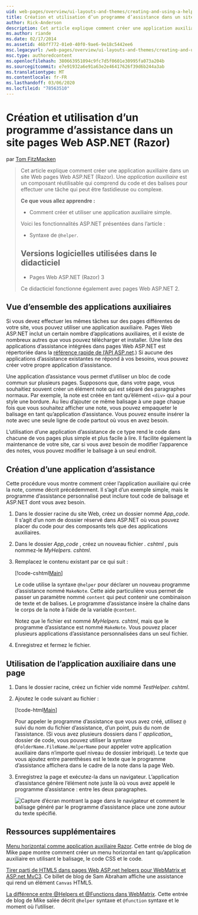```yaml
---
uid: web-pages/overview/ui-layouts-and-themes/creating-and-using-a-helper-in-an-aspnet-web-pages-site
title: Création et utilisation d’un programme d’assistance dans un site pages Web ASP.NET (Razor) | Microsoft Docs
author: Rick-Anderson
description: Cet article explique comment créer une application auxiliaire dans un site Web pages Web ASP.NET (Razor). Une application d’assistance est un composant réutilisable qui comprend le code et le balisage des performances...
ms.author: riande
ms.date: 02/17/2014
ms.assetid: 46bff772-01e0-40f0-9ae6-9e18c5442ee6
msc.legacyurl: /web-pages/overview/ui-layouts-and-themes/creating-and-using-a-helper-in-an-aspnet-web-pages-site
msc.type: authoredcontent
ms.openlocfilehash: 380663951094c9fc7d5f0601e30995fa073a204b
ms.sourcegitcommit: e7e91932a6e91a63e2e46417626f39d6b244a3ab
ms.translationtype: MT
ms.contentlocale: fr-FR
ms.lasthandoff: 03/06/2020
ms.locfileid: "78563510"
---
```

# <a name="creating-and-using-a-helper-in-an-aspnet-web-pages-razor-site"></a>Création et utilisation d’un programme d’assistance dans un site pages Web ASP.NET (Razor)

par [Tom FitzMacken](https://github.com/tfitzmac)

> Cet article explique comment créer une application auxiliaire dans un site Web pages Web ASP.NET (Razor). Une *application auxiliaire* est un composant réutilisable qui comprend du code et des balises pour effectuer une tâche qui peut être fastidieuse ou complexe.
> 
> **Ce que vous allez apprendre :** 
> 
> - Comment créer et utiliser une application auxiliaire simple.
> 
> Voici les fonctionnalités ASP.NET présentées dans l’article :
> 
> - Syntaxe de `@helper`.
>   
> 
> ## <a name="software-versions-used-in-the-tutorial"></a>Versions logicielles utilisées dans le didacticiel
> 
> 
> - Pages Web ASP.NET (Razor) 3
>   
> 
> Ce didacticiel fonctionne également avec pages Web ASP.NET 2.

## <a name="overview-of-helpers"></a>Vue d’ensemble des applications auxiliaires

Si vous devez effectuer les mêmes tâches sur des pages différentes de votre site, vous pouvez utiliser une application auxiliaire. Pages Web ASP.NET inclut un certain nombre d’applications auxiliaires, et il existe de nombreux autres que vous pouvez télécharger et installer. (Une liste des applications d’assistance intégrées dans pages Web ASP.NET est répertoriée dans la [référence rapide de l’API ASP.net](https://go.microsoft.com/fwlink/?LinkId=202907).) Si aucune des applications d’assistance existantes ne répond à vos besoins, vous pouvez créer votre propre application d’assistance.

Une application d’assistance vous permet d’utiliser un bloc de code commun sur plusieurs pages. Supposons que, dans votre page, vous souhaitiez souvent créer un élément note qui est séparé des paragraphes normaux. Par exemple, la note est créée en tant qu’élément `<div>` qui a pour style une bordure. Au lieu d’ajouter ce même balisage à une page chaque fois que vous souhaitez afficher une note, vous pouvez empaqueter le balisage en tant qu’application d’assistance. Vous pouvez ensuite insérer la note avec une seule ligne de code partout où vous en avez besoin.

L’utilisation d’une application d’assistance de ce type rend le code dans chacune de vos pages plus simple et plus facile à lire. Il facilite également la maintenance de votre site, car si vous avez besoin de modifier l’apparence des notes, vous pouvez modifier le balisage à un seul endroit.

## <a name="creating-a-helper"></a>Création d’une application d’assistance

Cette procédure vous montre comment créer l’application auxiliaire qui crée la note, comme décrit précédemment. Il s’agit d’un exemple simple, mais le programme d’assistance personnalisé peut inclure tout code de balisage et ASP.NET dont vous avez besoin.

1. Dans le dossier racine du site Web, créez un dossier nommé *App\_code*. Il s’agit d’un nom de dossier réservé dans ASP.NET où vous pouvez placer du code pour des composants tels que des applications auxiliaires.
2. Dans le dossier *App\_code* , créez un nouveau fichier *. cshtml* , puis nommez-le *MyHelpers. cshtml*.
3. Remplacez le contenu existant par ce qui suit :

    [!code-cshtml[Main](creating-and-using-a-helper-in-an-aspnet-web-pages-site/samples/sample1.cshtml)]

    Le code utilise la syntaxe `@helper` pour déclarer un nouveau programme d’assistance nommé `MakeNote`. Cette aide particulière vous permet de passer un paramètre nommé `content` qui peut contenir une combinaison de texte et de balises. Le programme d’assistance insère la chaîne dans le corps de la note à l’aide de la variable `@content`.

    Notez que le fichier est nommé *MyHelpers. cshtml*, mais que le programme d’assistance est nommé `MakeNote`. Vous pouvez placer plusieurs applications d’assistance personnalisées dans un seul fichier.
4. Enregistrez et fermez le fichier.

## <a name="using-the-helper-in-a-page"></a>Utilisation de l’application auxiliaire dans une page

1. Dans le dossier racine, créez un fichier vide nommé *TestHelper. cshtml*.
2. Ajoutez le code suivant au fichier :

    [!code-html[Main](creating-and-using-a-helper-in-an-aspnet-web-pages-site/samples/sample2.html)]

    Pour appeler le programme d’assistance que vous avez créé, utilisez `@` suivi du nom du fichier d’assistance, d’un point, puis du nom de l’assistance. (Si vous avez plusieurs dossiers dans l' *application\_* dossier de code, vous pouvez utiliser la syntaxe `@FolderName.FileName.HelperName` pour appeler votre application auxiliaire dans n’importe quel niveau de dossier imbriqué). Le texte que vous ajoutez entre parenthèses est le texte que le programme d’assistance affichera dans le cadre de la note dans la page Web.
3. Enregistrez la page et exécutez-la dans un navigateur. L’application d’assistance génère l’élément note juste là où vous avez appelé le programme d’assistance : entre les deux paragraphes.

    ![Capture d’écran montrant la page dans le navigateur et comment le balisage généré par le programme d’assistance place une zone autour du texte spécifié.](creating-and-using-a-helper-in-an-aspnet-web-pages-site/_static/image1.png)

## <a name="additional-resources"></a>Ressources supplémentaires

[Menu horizontal comme application auxiliaire Razor](http://mikepope.com/blog/DisplayBlog.aspx?permalink=2341). Cette entrée de blog de Mike pape montre comment créer un menu horizontal en tant qu’application auxiliaire en utilisant le balisage, le code CSS et le code.

[Tirer parti de HTML5 dans pages Web ASP.net helpers pour WebMatrix et ASP.net MvC3](http://geekswithblogs.net/wildturtle/archive/2010/11/08/html5-in-asp.net-web-pages-helpers-for-webmatrix-and_aspnet_mvc3.aspx). Ce billet de blog de Sam Abraham affiche une assistance qui rend un élément `Canvas` HTML5.

[La différence entre @Helpers et @Functions dans WebMatrix](http://www.mikesdotnetting.com/Article/173/The-Difference-Between-@Helpers-and-@Functions-In-WebMatrix). Cette entrée de blog de Mike salée décrit `@helper` syntaxe et `@function` syntaxe et le moment où l’utiliser.
